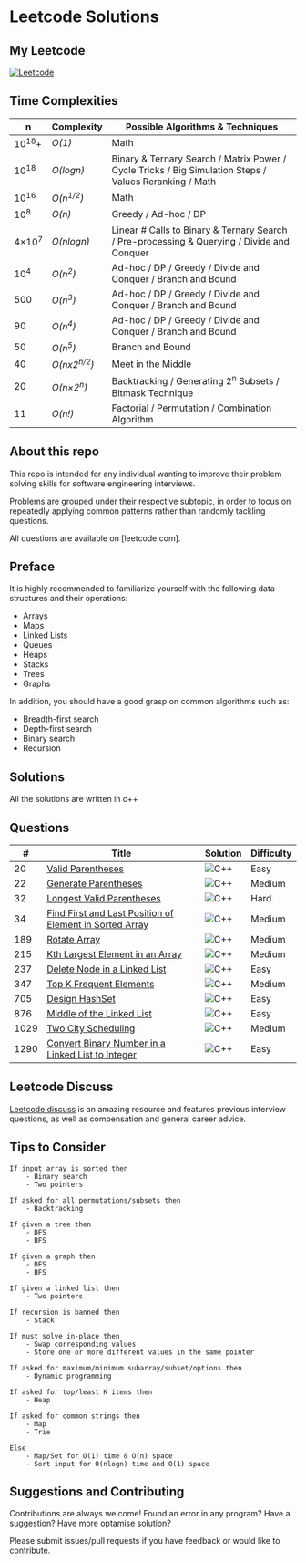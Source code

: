 # Leetcode Solutions

## My Leetcode
[![Leetcode](https://img.shields.io/badge/-LeetCode-FFA116?style=for-the-badge&logo=LeetCode&logoColor=black)](https://leetcode.com/inerta/)

## Time Complexities

| n | Complexity | Possible Algorithms & Techniques |
| - | - | - |
| 10<sup>18</sup>+ | _O(1)_ | Math |
| 10<sup>18</sup> | _O(logn)_ | Binary & Ternary Search / Matrix Power / Cycle Tricks / Big Simulation Steps / Values Reranking / Math |
| 10<sup>16</sup> | _O(n<sup>1/2</sup>)_ | Math |
| 10<sup>8</sup> | _O(n)_ | Greedy / Ad-hoc / DP |
| 4×10<sup>7</sup> | _O(nlogn)_ | Linear # Calls to Binary & Ternary Search / Pre-processing & Querying / Divide and Conquer |
| 10<sup>4</sup> | _O(n<sup>2</sup>)_ | Ad-hoc / DP / Greedy / Divide and Conquer / Branch and Bound |
| 500 | _O(n<sup>3</sup>)_ | Ad-hoc / DP / Greedy / Divide and Conquer / Branch and Bound  |
| 90 | _O(n<sup>4</sup>)_ | Ad-hoc / DP / Greedy / Divide and Conquer / Branch and Bound |
| 50 | _O(n<sup>5</sup>)_ | Branch and Bound |
| 40 | _O(nx2<sup>n/2</sup>)_ | 	Meet in the Middle |
| 20 | _O(n×2<sup>n</sup>)_ | Backtracking / Generating 2<sup>n</sup> Subsets / Bitmask Technique |
| 11 | _O(n!)_ | Factorial / Permutation / Combination Algorithm |


## About this repo

This repo is intended for any individual wanting to improve their problem
solving skills for software engineering interviews.

Problems are grouped under their respective subtopic, in order to focus on
repeatedly applying common patterns rather than randomly tackling questions.

All questions are available on [leetcode.com].

## Preface

It is highly recommended to familiarize yourself with the following data structures and their operations:

- Arrays
- Maps
- Linked Lists
- Queues
- Heaps
- Stacks
- Trees
- Graphs

In addition, you should have a good grasp on common algorithms such as:

- Breadth-first search
- Depth-first search
- Binary search
- Recursion


## Solutions

All the solutions are written in c++

## Questions
|  #  | Title           |  Solution       | Difficulty    |
|-----|---------------- | --------------- | --------------- |
| 20 | [Valid Parentheses](https://leetcode.com/problems/valid-parentheses/) | ![C++](https://img.shields.io/badge/c++-%2300599C.svg?style=for-the-badge&logo=c%2B%2B&logoColor=white)  |  Easy |
| 22 | [Generate Parentheses](https://leetcode.com/problems/generate-parentheses/) | ![C++](https://img.shields.io/badge/c++-%2300599C.svg?style=for-the-badge&logo=c%2B%2B&logoColor=white)  | Medium |
| 32 | [Longest Valid Parentheses](https://leetcode.com/problems/longest-valid-parentheses/) | ![C++](https://img.shields.io/badge/c++-%2300599C.svg?style=for-the-badge&logo=c%2B%2B&logoColor=white)  | Hard |
| 34 | [Find First and Last Position of Element in Sorted Array](https://leetcode.com/problems/find-first-and-last-position-of-element-in-sorted-array/) | ![C++](https://img.shields.io/badge/c++-%2300599C.svg?style=for-the-badge&logo=c%2B%2B&logoColor=white)  | Medium |
| 189 | [Rotate Array](https://leetcode.com/problems/rotate-array/) | ![C++](https://img.shields.io/badge/c++-%2300599C.svg?style=for-the-badge&logo=c%2B%2B&logoColor=white)  | Medium |
| 215 | [Kth Largest Element in an Array](https://leetcode.com/problems/kth-largest-element-in-an-array/) | ![C++](https://img.shields.io/badge/c++-%2300599C.svg?style=for-the-badge&logo=c%2B%2B&logoColor=white)  | Medium |
| 237 | [Delete Node in a Linked List](https://leetcode.com/problems/delete-node-in-a-linked-list/) | ![C++](https://img.shields.io/badge/c++-%2300599C.svg?style=for-the-badge&logo=c%2B%2B&logoColor=white)  | Easy |
| 347 | [Top K Frequent Elements](https://leetcode.com/problems/top-k-frequent-elements/) | ![C++](https://img.shields.io/badge/c++-%2300599C.svg?style=for-the-badge&logo=c%2B%2B&logoColor=white)  | Medium |
| 705 | [Design HashSet](https://leetcode.com/problems/design-hashset/) | ![C++](https://img.shields.io/badge/c++-%2300599C.svg?style=for-the-badge&logo=c%2B%2B&logoColor=white)  | Easy |
| 876 | [Middle of the Linked List](https://leetcode.com/problems/middle-of-the-linked-list/) | ![C++](https://img.shields.io/badge/c++-%2300599C.svg?style=for-the-badge&logo=c%2B%2B&logoColor=white)  | Easy |
| 1029 | [Two City Scheduling](https://leetcode.com/problems/two-city-scheduling/) | ![C++](https://img.shields.io/badge/c++-%2300599C.svg?style=for-the-badge&logo=c%2B%2B&logoColor=white)  | Medium |
| 1290 | [Convert Binary Number in a Linked List to Integer](https://leetcode.com/problems/convert-binary-number-in-a-linked-list-to-integer/) | ![C++](https://img.shields.io/badge/c++-%2300599C.svg?style=for-the-badge&logo=c%2B%2B&logoColor=white)  | Easy |


## Leetcode Discuss

[Leetcode discuss](https://leetcode.com/discuss/interview-question?currentPage=1&orderBy=hot&query=) is an amazing resource and features previous interview
questions, as well as compensation and general career advice.

## Tips to Consider

```
If input array is sorted then
    - Binary search
    - Two pointers

If asked for all permutations/subsets then
    - Backtracking

If given a tree then
    - DFS
    - BFS

If given a graph then
    - DFS
    - BFS

If given a linked list then
    - Two pointers

If recursion is banned then
    - Stack

If must solve in-place then
    - Swap corresponding values
    - Store one or more different values in the same pointer

If asked for maximum/minimum subarray/subset/options then
    - Dynamic programming

If asked for top/least K items then
    - Heap

If asked for common strings then
    - Map
    - Trie

Else
    - Map/Set for O(1) time & O(n) space
    - Sort input for O(nlogn) time and O(1) space
```

## Suggestions and Contributing

Contributions are always welcome!
Found an error in any program? Have a suggestion? Have more optamise solution?

Please submit issues/pull requests if you have feedback or would like to contribute.


